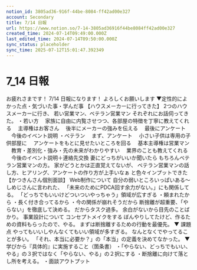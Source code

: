 ```yaml
---
notion_id: 3805ad36-916f-44be-8084-ff42ad00e327
account: Secondary
title: 7/14 日報
url: https://www.notion.so/7-14-3805ad36916f44be8084ff42ad00e327
created_time: 2024-07-14T09:49:00.000Z
last_edited_time: 2024-07-14T09:50:00.000Z
sync_status: placeholder
sync_time: 2025-07-12T15:01:47.392349
---
```

# 7_14 日報

お疲れさまです！
7/14 日報になります！
よろしくお願いします
▼定性的によかった点・気づいた事・学んだ事
【ハウスメーカーに行ってきた】
2つのハウスメーカーに行き、
若い営業マン、ベテラン営業マン
それぞれにお話伺ってきた。
・若い方
　家族に自由に内覧させつつ、各部屋の特徴を丁寧に教えてくれる
　主導権はお客さん
　後半にメーカーの強みを伝える
　最後にアンケート
　今後のイベント説明
・ベテラン
　まず、アンケート
　小さい子供は専用の子供部屋に
　アンケートをもとに見せたいところを回る
　基本主導権は営業マン
　教育・差別化・強み・先の未来がわかりやすい
　業界のことも教えてくれる
　今後のイベント説明＋連絡先交換
妻にどっちがいいか聞いたら
もちろんベテラン営業マンの方。
家がどうとかは正直覚えてないが、
ベテラン営業マンの話し方、ヒアリング、アンケートの作り方が上手いなぁ
と色々インプットできた
【かつきんさん個別面談】
Web制作について
自分の弱いところいっぱいある〜
しめじさんに言われた、
「未来のためにPDCA回す余力がない。」にも関係してる。
「どっちでもいいけどついついやっちゃう」領域が広すぎる
・頼まれたから
・長く付き合ってるから
・今の関係が崩れそうだから
断捨離が超重要、「やらない」を徹底して決める。
だからタスク過多。
余白がないから目先のことばかり。
事業設計について
コンセプトメイクをする
ぼんやりしてたけど、作るための資料もらったので、やる。
まずは断捨離するための行動を最優先。
▼ 課題点
やってもいいしやんなくてもいい領域が多すぎる。
なんとなくでやってることが多い。
「それ、本当に必要か？」の「本当」の定義を決めてなかった。
▼学びから『具体的』に実施すること（箇条書）
・「やらない、どっちでもいい、やる」の３択ではなく「やらない、やる」の２択にする
・断捨離に向けて落とし所を考える。
・面談アウトプット